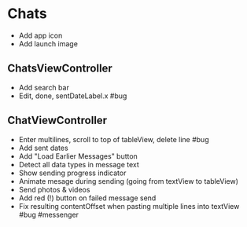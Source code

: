 # Chats

* Add app icon
* Add launch image

## ChatsViewController

* Add search bar
* Edit, done, sentDateLabel.x #bug

## ChatViewController

* Enter multilines, scroll to top of tableView, delete line #bug
* Add sent dates
* Add "Load Earlier Messages" button
* Detect all data types in message text
* Show sending progress indicator
* Animate mesage during sending (going from textView to tableView)
* Send photos & videos
* Add red (!) button on failed message send
* Fix resulting contentOffset when pasting multiple lines into textView #bug #messenger
